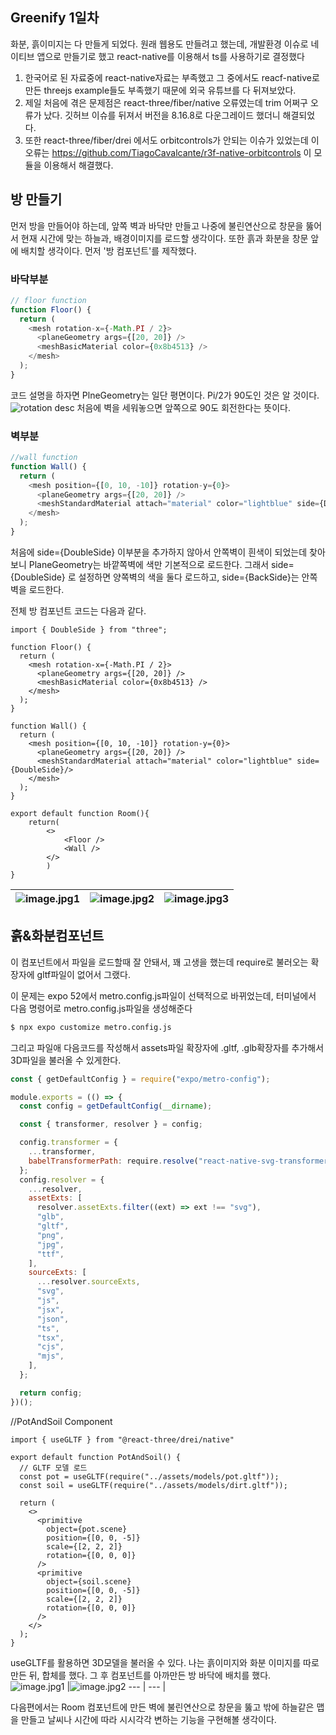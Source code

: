 ## Greenify 1일차
화분, 흙이미지는 다 만들게 되었다. 
원래 웹용도 만들려고 했는데, 개발환경 이슈로 네이티브 앱으로 만들기로 했고 react-native를 이용해서 ts를 사용하기로 결정했다

1. 한국어로 된 자료중에 react-native자료는 부족했고 그 중에서도 reacf-native로 만든 threejs example들도 부족했기 때문에 외국 유튜브를 다 뒤져보았다.
2. 제일 처음에 겪은 문제점은 react-three/fiber/native 오류였는데 trim 어쩌구 오류가 났다. 깃허브 이슈를 뒤져서 버전을 8.16.8로 다운그레이드 했더니 해결되었다.
3. 또한 react-three/fiber/drei 에서도 orbitcontrols가 안되는 이슈가 있었는데 이 오류는 https://github.com/TiagoCavalcante/r3f-native-orbitcontrols 이 모듈을 이용해서 해결했다.

## 방 만들기
먼저 방을 만들어야 하는데, 앞쪽 벽과 바닥만 만들고 나중에 불린연산으로 창문을 뚫어서 현재 시간에 맞는 하늘과, 배경이미지를 로드할 생각이다.
또한 흙과 화분을 창문 앞에 배치할 생각이다.
먼저 '방 컴포넌트'를 제작했다. 

### 바닥부분
```js
// floor function
function Floor() {
  return (
    <mesh rotation-x={-Math.PI / 2}>
      <planeGeometry args={[20, 20]} />
      <meshBasicMaterial color={0x8b4513} />
    </mesh>
  );
}
```
코드 설명을 하자면 PlneGeometry는 일단 평면이다.
Pi/2가 90도인 것은  알 것이다.
![rotation desc](https://upload.wikimedia.org/wikipedia/commons/9/9f/Rotation_of_coordinates.svg)
처음에 벽을 세워놓으면 앞쪽으로 90도 회전한다는 뜻이다.

### 벽부분 
```js
//wall function
function Wall() {
  return (
    <mesh position={[0, 10, -10]} rotation-y={0}>
      <planeGeometry args={[20, 20]} />
      <meshStandardMaterial attach="material" color="lightblue" side={DoubleSide}/>
    </mesh>
  );
}
```
처음에 side={DoubleSide} 이부분을 추가하지 않아서 안쪽벽이 흰색이 되었는데 찾아보니 PlaneGeometry는 바깥쪽벽에 색만 기본적으로 로드한다.
그래서 side={DoubleSide} 로 설정하면 양쪽벽의 색을 둘다 로드하고, side={BackSide}는 안쪽벽을 로드한다.

전체 방 컴포넌트 코드는 다음과 같다.
```
import { DoubleSide } from "three";

function Floor() {
  return (
    <mesh rotation-x={-Math.PI / 2}>
      <planeGeometry args={[20, 20]} />
      <meshBasicMaterial color={0x8b4513} />
    </mesh>
  );
}

function Wall() {
  return (
    <mesh position={[0, 10, -10]} rotation-y={0}>
      <planeGeometry args={[20, 20]} />
      <meshStandardMaterial attach="material" color="lightblue" side={DoubleSide}/>
    </mesh>
  );
}

export default function Room(){
    return(
        <>
            <Floor />
            <Wall />
        </>
        )
}
```
![image.jpg1](https://github.com/user-attachments/assets/20f5c5e1-943a-400a-b769-c54b3f3cca6d) |![image.jpg2](https://github.com/user-attachments/assets/0fe582f8-171b-43e3-a1f0-8b5e8d8d272b) |![image.jpg3](https://github.com/user-attachments/assets/664bcf72-22fe-4c18-9414-5304e3c23837)
--- | --- | --- |

## 흙&화분컴포넌트
이 컴포넌트에서 파일을 로드할때 잘 안돼서, 꽤 고생을 했는데 require로 불러오는 확장자에 gltf파일이 없어서 그랬다.

이 문제는 expo 52에서 metro.config.js파일이 선택적으로 바뀌었는데, 터미널에서 다음 명령어로 metro.config.js파일을 생성해준다
```bash
$ npx expo customize metro.config.js
```

그리고 파일애 다음코드를 작성해서 assets파일 확장자에 .gltf, .glb확장자를 추가해서 3D파일을 불러올 수 있게한다.

```js
const { getDefaultConfig } = require("expo/metro-config");

module.exports = (() => {
  const config = getDefaultConfig(__dirname);

  const { transformer, resolver } = config;

  config.transformer = {
    ...transformer,
    babelTransformerPath: require.resolve("react-native-svg-transformer"),
  };
  config.resolver = {
    ...resolver,
    assetExts: [
      resolver.assetExts.filter((ext) => ext !== "svg"),
      "glb",
      "gltf",
      "png",
      "jpg",
      "ttf",
    ],
    sourceExts: [
      ...resolver.sourceExts,
      "svg",
      "js",
      "jsx",
      "json",
      "ts",
      "tsx",
      "cjs",
      "mjs",
    ],
  };

  return config;
})();
```
//PotAndSoil Component
```
import { useGLTF } from "@react-three/drei/native"

export default function PotAndSoil() {
  // GLTF 모델 로드
  const pot = useGLTF(require("../assets/models/pot.gltf"));
  const soil = useGLTF(require("../assets/models/dirt.gltf"));

  return (
    <>
      <primitive
        object={pot.scene}
        position={[0, 0, -5]}
        scale={[2, 2, 2]}
        rotation={[0, 0, 0]}
      />
      <primitive
        object={soil.scene}
        position={[0, 0, -5]}
        scale={[2, 2, 2]}
        rotation={[0, 0, 0]}
      />
    </>
  );
}

```
useGLTF를 활용하면 3D모델을 불러올 수 있다. 나는 흙이미지와 화분 이미지를 따로 만든 뒤, 합체를 했다.
그 후 컴포넌트를 아까만든 방 바닥에 배치를 했다.
![image.jpg1](https://github.com/user-attachments/assets/3dd9dda9-23d2-43b6-85a1-e1f5e28b250d) |![image.jpg2](https://github.com/user-attachments/assets/bfbf0fe7-739a-4799-a431-3244778f4d44)
--- | --- |

다음편에서는 Room 컴포넌트에 만든 벽에 불린연산으로 창문을 뚫고 밖에 하늘같은 맵을 만들고 날씨나 시간에 따라 시시각각 변하는 기능을 구현해볼 생각이다.